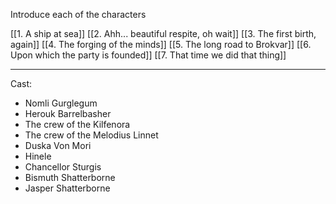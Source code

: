 Introduce each of the characters

[[1. A ship at sea]]
[[2. Ahh... beautiful respite, oh wait]]
[[3. The first birth, again]]
[[4. The forging of the minds]]
[[5. The long road to Brokvar]]
[[6. Upon which the party is founded]]
[[7. That time we did that thing]]


---

Cast:
- Nomli Gurglegum
- Herouk Barrelbasher
- The crew of the Kilfenora
- The crew of the Melodius Linnet
- Duska Von Mori
- Hinele
- Chancellor Sturgis
- Bismuth Shatterborne
- Jasper Shatterborne
